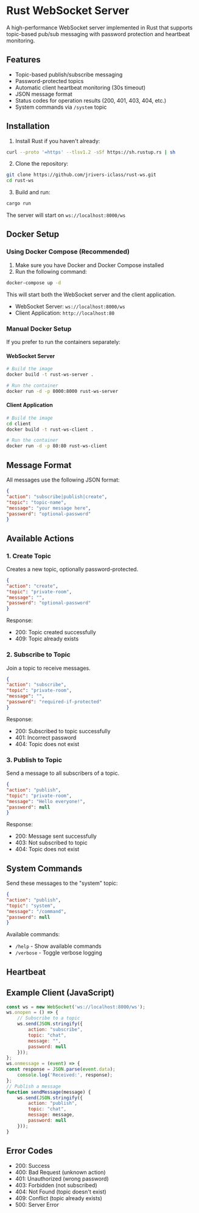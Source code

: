 # Rust WebSocket Server

A high-performance WebSocket server implemented in Rust that supports topic-based pub/sub messaging with password protection and heartbeat monitoring.

## Features

- Topic-based publish/subscribe messaging
- Password-protected topics
- Automatic client heartbeat monitoring (30s timeout)
- JSON message format
- Status codes for operation results (200, 401, 403, 404, etc.)
- System commands via `/system` topic

## Installation

1. Install Rust if you haven't already: 
```bash 
curl --proto '=https' --tlsv1.2 -sSf https://sh.rustup.rs | sh
```

2. Clone the repository: 
```bash
git clone https://github.com/jrivers-iclass/rust-ws.git
cd rust-ws
```

3. Build and run:
```bash
cargo run
```

The server will start on `ws://localhost:8000/ws`

## Docker Setup

### Using Docker Compose (Recommended)
1. Make sure you have Docker and Docker Compose installed
2. Run the following command:
```bash
docker-compose up -d
```

This will start both the WebSocket server and the client application.
- WebSocket Server: `ws://localhost:8000/ws`
- Client Application: `http://localhost:80`

### Manual Docker Setup
If you prefer to run the containers separately:

#### WebSocket Server
```bash
# Build the image
docker build -t rust-ws-server .

# Run the container
docker run -d -p 8000:8000 rust-ws-server
```

#### Client Application
```bash
# Build the image
cd client
docker build -t rust-ws-client .

# Run the container
docker run -d -p 80:80 rust-ws-client
```

## Message Format

All messages use the following JSON format:

```json
{
"action": "subscribe|publish|create",
"topic": "topic-name",
"message": "your message here",
"password": "optional-password"
}
```


## Available Actions

### 1. Create Topic
Creates a new topic, optionally password-protected.
```json
{
"action": "create",
"topic": "private-room",
"message": "",
"password": "optional-password"
}
```

Response:
- 200: Topic created successfully
- 409: Topic already exists

### 2. Subscribe to Topic
Join a topic to receive messages.
```json
{
"action": "subscribe",
"topic": "private-room",
"message": "",
"password": "required-if-protected"
}
```

Response:
- 200: Subscribed to topic successfully
- 401: Incorrect password
- 404: Topic does not exist

### 3. Publish to Topic
Send a message to all subscribers of a topic.
```json
{
"action": "publish",
"topic": "private-room",
"message": "Hello everyone!",
"password": null
}
```

Response:
- 200: Message sent successfully
- 403: Not subscribed to topic
- 404: Topic does not exist

## System Commands

Send these messages to the "system" topic:
```json
{
"action": "publish",
"topic": "system",
"message": "/command",
"password": null
}
```

Available commands:
- `/help` - Show available commands
- `/verbose` - Toggle verbose logging

## Heartbeat

## Example Client (JavaScript)
```javascript
const ws = new WebSocket('ws://localhost:8000/ws');
ws.onopen = () => {
    // Subscribe to a topic
    ws.send(JSON.stringify({
        action: "subscribe",
        topic: "chat",
        message: "",
        password: null
    }));
};
ws.onmessage = (event) => {
const response = JSON.parse(event.data);
    console.log('Received:', response);
};
// Publish a message
function sendMessage(message) {
    ws.send(JSON.stringify({
        action: "publish",
        topic: "chat",
        message: message,
        password: null
    }));
}
```

## Error Codes

- 200: Success
- 400: Bad Request (unknown action)
- 401: Unauthorized (wrong password)
- 403: Forbidden (not subscribed)
- 404: Not Found (topic doesn't exist)
- 409: Conflict (topic already exists)
- 500: Server Error